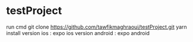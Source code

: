 # testProject


run cmd git clone https://github.com/tawfikmaghraoui/testProject.git
yarn install 
version ios : expo ios
version android  : expo android
